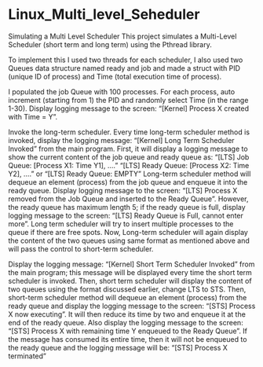 # Linux_Multi_level_Seheduler
Simulating a Multi Level Scheduler
This project simulates a Multi-Level Scheduler (short term and long term) using the Pthread library.

To implement this I used two threads for each scheduler, I also used two Queues data structure named ready and job and made a struct with PID (unique ID of process) and Time (total execution time of process).

I populated the job Queue with 100 processes. For each process, auto increment (starting from 1) the PID and randomly select Time (in the range 1-30). Display logging message to the screen: “[Kernel] Process X created with Time = Y”.

Invoke the long-term scheduler. Every time long-term scheduler method is invoked, display the logging message: “[Kernel] Long Term Scheduler Invoked” from the main program. First, it will display a logging message to show the current content of the job queue and ready queue as:
“[LTS] Job Queue: [Process X1: Time Y1], ….” “[LTS] Ready Queue: [Process X2: Time Y2], ….” or “[LTS] Ready Queue: EMPTY”
Long-term scheduler method will dequeue an element (process) from the job queue and enqueue it into the ready queue. Display logging message to the screen: “[LTS] Process X removed from the Job Queue and inserted to the Ready Queue”. However, the ready queue has maximum length 5; if the ready queue is full, display logging message to the screen: “[LTS] Ready Queue is Full, cannot enter more”. Long term scheduler will try to insert multiple processes to the queue if there are free spots. Now, Long-term scheduler will again display the content of the two queues using same format as mentioned above and will pass the control to short-term scheduler.

Display the logging message: “[Kernel] Short Term Scheduler Invoked” from the main program; this message will be displayed every time the short term scheduler is invoked. Then, short term scheduler will display the content of two queues using the format discussed earlier, change LTS to STS. Then, short-term scheduler method will dequeue an element (process) from the ready queue and display the logging message to the screen: “[STS] Process X now executing”. It will then reduce its time by two and enqueue it at the end of the ready queue. Also display the logging message to the screen: “[STS] Process X with remaining time Y enqueued to the Ready Queue”. If the message has consumed its entire time, then it will not be enqueued to the ready queue and the logging message will be: “[STS] Process X terminated”
